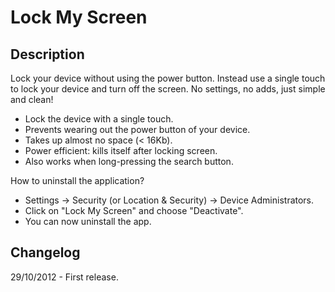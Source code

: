Lock My Screen
==============

Description
-----------

Lock your device without using the power button. Instead use a single touch
to lock your device and turn off the screen. No settings, no adds, just simple and clean!

* Lock the device with a single touch.
* Prevents wearing out the power button of your device.
* Takes up almost no space (< 16Kb).
* Power efficient: kills itself after locking screen.
* Also works when long-pressing the search button.

How to uninstall the application?
* Settings -> Security (or Location & Security) -> Device Administrators.
* Click on "Lock My Screen" and choose "Deactivate".
* You can now uninstall the app.

Changelog
---------
29/10/2012 - First release.

